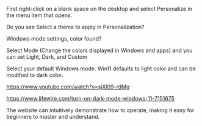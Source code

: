 First right-click on a blank space on the desktop and select Personalize in the menu item that opens.

Do you see Select a theme to apply in Personalization?

Windows mode settings, color found?

Select Mode (Change the colors displayed in Windows and apps) and you can set Light, Dark, and Custom

Select your default Windows mode. Win11 defaults to light color and can be modified to dark color.

https://www.youtube.com/watch?v=sjXl09-rdMg

https://www.lifewire.com/turn-on-dark-mode-windows-11-7151675

The website can intuitively demonstrate how to operate, making it easy for beginners to master and understand.
